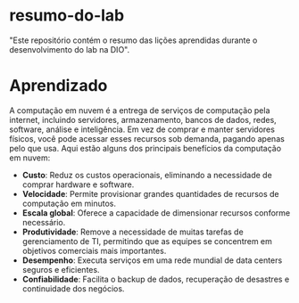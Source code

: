 # resumo-do-lab
"Este repositório contém o resumo das lições aprendidas durante o desenvolvimento do lab na DIO".
# Aprendizado
A computação em nuvem é a entrega de serviços de computação pela internet, incluindo servidores, armazenamento, bancos de dados, redes, software, análise e inteligência. Em vez de comprar e manter servidores físicos, você pode acessar esses recursos sob demanda, pagando apenas pelo que usa.
Aqui estão alguns dos principais benefícios da computação em nuvem:

- **Custo**: Reduz os custos operacionais, eliminando a necessidade de comprar hardware e software.
- **Velocidade**: Permite provisionar grandes quantidades de recursos de computação em minutos.
- **Escala global**: Oferece a capacidade de dimensionar recursos conforme necessário.
- **Produtividade**: Remove a necessidade de muitas tarefas de gerenciamento de TI, permitindo que as equipes se concentrem em objetivos comerciais mais importantes.
- **Desempenho**: Executa serviços em uma rede mundial de data centers seguros e eficientes.
- **Confiabilidade**: Facilita o backup de dados, recuperação de desastres e continuidade dos negócios.

